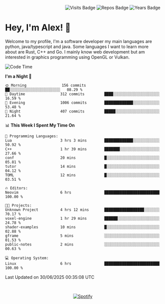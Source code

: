 <p align="right">
  <img src="https://badges.pufler.dev/visits/Alextibtab/Alextibtab" alt="Visits Badge">
  <img src="https://badges.pufler.dev/repos/Alextibtab/" alt="Repos Badge">
  <img src="https://badges.pufler.dev/years/Alextibtab/" alt="Years Badge">
</p>

<h1 align="left">Hey, I'm Alex! 💽 </h1>

Welcome to my profile, I'm a software developer my main languages are python, java/typescript and java. Some languages I want to learn more about are Rust, C++ and Go. I mainly know web development but am interested in graphics programming using OpenGL or Vulkan.

<!--START_SECTION:waka-->
![Code Time](http://img.shields.io/badge/Code%20Time-157%20hrs%2025%20mins-blue)

**I'm a Night 🦉** 

```text
🌞 Morning                156 commits         ██░░░░░░░░░░░░░░░░░░░░░░░   08.29 % 
🌆 Daytime                312 commits         ████░░░░░░░░░░░░░░░░░░░░░   16.59 % 
🌃 Evening                1006 commits        █████████████░░░░░░░░░░░░   53.48 % 
🌙 Night                  407 commits         █████░░░░░░░░░░░░░░░░░░░░   21.64 % 
```


📊 **This Week I Spent My Time On** 

```text
💬 Programming Languages: 
Lua                      3 hrs 3 mins        █████████████░░░░░░░░░░░░   50.92 % 
C++                      1 hr 39 mins        ███████░░░░░░░░░░░░░░░░░░   27.66 % 
conf                     20 mins             █░░░░░░░░░░░░░░░░░░░░░░░░   05.81 % 
tutor                    14 mins             █░░░░░░░░░░░░░░░░░░░░░░░░   04.12 % 
TOML                     12 mins             █░░░░░░░░░░░░░░░░░░░░░░░░   03.51 % 

🔥 Editors: 
Neovim                   6 hrs               █████████████████████████   100.00 % 

🐱‍💻 Projects: 
Unknown Project          4 hrs 12 mins       ██████████████████░░░░░░░   70.17 % 
voxel-engine             1 hr 29 mins        ██████░░░░░░░░░░░░░░░░░░░   24.78 % 
shader-examples          10 mins             █░░░░░░░░░░░░░░░░░░░░░░░░   02.88 % 
gframe                   5 mins              ░░░░░░░░░░░░░░░░░░░░░░░░░   01.53 % 
public-notes             2 mins              ░░░░░░░░░░░░░░░░░░░░░░░░░   00.63 % 

💻 Operating System: 
Linux                    6 hrs               █████████████████████████   100.00 % 
```


 Last Updated on 30/06/2025 00:35:08 UTC
<!--END_SECTION:waka-->
&nbsp;<div align="center">
  [![Spotify](https://spotify-now-playing-wine-six.vercel.app/api/spotify?border_color=ffffff)](https://open.spotify.com/user/pmo1v2ejnt42kgp5jar5drtag)
</div>

